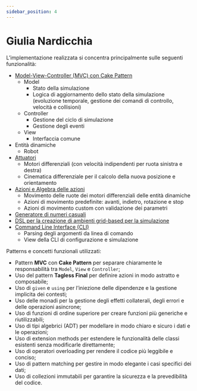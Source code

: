 ```yaml
---
sidebar_position: 4
---
```


# Giulia Nardicchia

L’implementazione realizzata si concentra principalmente sulle seguenti funzionalità:

- [Model-View-Controller (MVC) con Cake Pattern](mvc-implementation.md)
  - Model
    - Stato della simulazione
    - Logica di aggiornamento dello stato della simulazione (evoluzione temporale, gestione dei comandi di
      controllo, velocità e collisioni)
  - Controller
    - Gestione del ciclo di simulazione
    - Gestione degli eventi
  - View
    - Interfaccia comune
- Entità dinamiche
    - Robot
- [Attuatori](./actuators.md)
    - Motori differenziali (con velocità indipendenti per ruota sinistra e destra)
    - Cinematica differenziale per il calcolo della nuova posizione e orientamento
- [Azioni e Algebra delle azioni](./action.md)
    - Movimento delle ruote dei motori differenziali delle entità dinamiche
    - Azioni di movimento predefinite: avanti, indietro, rotazione e stop
    - Azioni di movimento custom con validazione dei parametri
- [Generatore di numeri casuali](../../04-detailed-design/10-random-number-generator.md)
- [DSL per la creazione di ambienti grid-based per la simulazione](./dsl-environment-grid-based.md)
- [Command Line Interface (CLI)](./cli.md)
    - Parsing degli argomenti da linea di comando
    - View della CLI di configurazione e simulazione

Patterns e concetti funzionali utilizzati:
- Pattern **MVC** con **Cake Pattern** per separare chiaramente le responsabilità tra `Model`, `View` e `Controller`;
- Uso del pattern **Tagless Final** per definire azioni in modo astratto e composabile;
- Uso di `given` e `using` per l’iniezione delle dipendenze e la gestione implicita dei contesti;
- Uso delle monadi per la gestione degli effetti collaterali, degli errori e delle operazioni asincrone;
- Uso di funzioni di ordine superiore per creare funzioni più generiche e riutilizzabili;
- Uso di tipi algebrici (ADT) per modellare in modo chiaro e sicuro i dati e le operazioni;
- Uso di extension methods per estendere le funzionalità delle classi esistenti senza modificarle direttamente;
- Uso di operatori overloading per rendere il codice più leggibile e conciso;
- Uso di pattern matching per gestire in modo elegante i casi specifici dei dati;
- Uso di collezioni immutabili per garantire la sicurezza e la prevedibilità del codice.